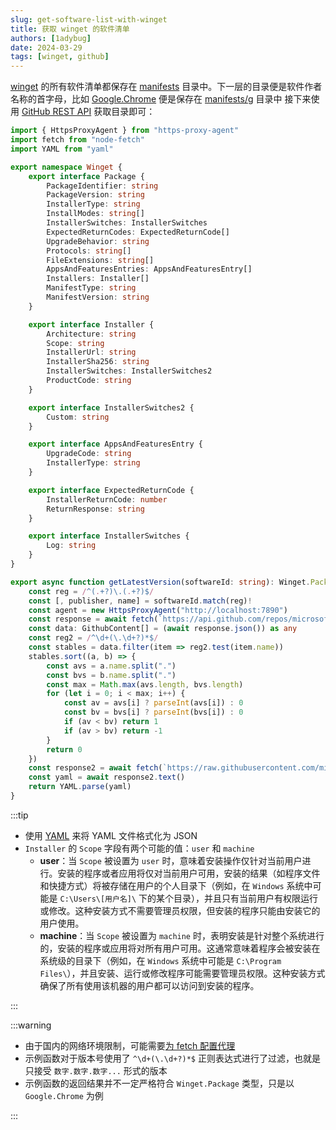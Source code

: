 ```yaml
---
slug: get-software-list-with-winget
title: 获取 winget 的软件清单
authors: [1adybug]
date: 2024-03-29
tags: [winget, github]
---
```


[winget](https://github.com/microsoft/winget-pkgs) 的所有软件清单都保存在 [manifests](https://github.com/microsoft/winget-pkgs/tree/master/manifests) 目录中。下一层的目录便是软件作者名称的首字母，比如 [Google.Chrome](https://github.com/microsoft/winget-pkgs/tree/master/manifests/g/Google/Chrome) 便是保存在 [manifests/g](https://github.com/microsoft/winget-pkgs/tree/master/manifests/g) 目录中 接下来使用 [GitHub REST API](/github-rest-api) 获取目录即可：

```typescript
import { HttpsProxyAgent } from "https-proxy-agent"
import fetch from "node-fetch"
import YAML from "yaml"

export namespace Winget {
    export interface Package {
        PackageIdentifier: string
        PackageVersion: string
        InstallerType: string
        InstallModes: string[]
        InstallerSwitches: InstallerSwitches
        ExpectedReturnCodes: ExpectedReturnCode[]
        UpgradeBehavior: string
        Protocols: string[]
        FileExtensions: string[]
        AppsAndFeaturesEntries: AppsAndFeaturesEntry[]
        Installers: Installer[]
        ManifestType: string
        ManifestVersion: string
    }

    export interface Installer {
        Architecture: string
        Scope: string
        InstallerUrl: string
        InstallerSha256: string
        InstallerSwitches: InstallerSwitches2
        ProductCode: string
    }

    export interface InstallerSwitches2 {
        Custom: string
    }

    export interface AppsAndFeaturesEntry {
        UpgradeCode: string
        InstallerType: string
    }

    export interface ExpectedReturnCode {
        InstallerReturnCode: number
        ReturnResponse: string
    }

    export interface InstallerSwitches {
        Log: string
    }
}

export async function getLatestVersion(softwareId: string): Winget.Package {
    const reg = /^(.+?)\.(.+?)$/
    const [, publisher, name] = softwareId.match(reg)!
    const agent = new HttpsProxyAgent("http://localhost:7890")
    const response = await fetch(`https://api.github.com/repos/microsoft/winget-pkgs/contents/manifests/${publisher[0].toLowerCase()}/${publisher}/${name}`, { agent })
    const data: GithubContent[] = (await response.json()) as any
    const reg2 = /^\d+(\.\d+?)*$/
    const stables = data.filter(item => reg2.test(item.name))
    stables.sort((a, b) => {
        const avs = a.name.split(".")
        const bvs = b.name.split(".")
        const max = Math.max(avs.length, bvs.length)
        for (let i = 0; i < max; i++) {
            const av = avs[i] ? parseInt(avs[i]) : 0
            const bv = bvs[i] ? parseInt(bvs[i]) : 0
            if (av < bv) return 1
            if (av > bv) return -1
        }
        return 0
    })
    const response2 = await fetch(`https://raw.githubusercontent.com/microsoft/winget-pkgs/master/manifests/${publisher[0].toLowerCase()}/${publisher}/${name}/${stables[0].name}/${id}.installer.yaml`, { agent })
    const yaml = await response2.text()
    return YAML.parse(yaml)
}
```

:::tip

- 使用 [YAML](https://www.npmjs.com/package/yaml) 来将 YAML 文件格式化为 JSON
- `Installer` 的 `Scope` 字段有两个可能的值：`user` 和 `machine`
  - **user**：当 `Scope` 被设置为 `user` 时，意味着安装操作仅针对当前用户进行。安装的程序或者应用将仅对当前用户可用，安装的结果（如程序文件和快捷方式）将被存储在用户的个人目录下（例如，在 `Windows` 系统中可能是 `C:\Users\[用户名]\` 下的某个目录），并且只有当前用户有权限运行或修改。这种安装方式不需要管理员权限，但安装的程序只能由安装它的用户使用。
  - **machine**：当 `Scope` 被设置为 `machine` 时，表明安装是针对整个系统进行的，安装的程序或应用将对所有用户可用。这通常意味着程序会被安装在系统级的目录下（例如，在 `Windows` 系统中可能是 `C:\Program Files\`），并且安装、运行或修改程序可能需要管理员权限。这种安装方式确保了所有使用该机器的用户都可以访问到安装的程序。

:::

:::warning

- 由于国内的网络环境限制，可能需要[为 fetch 配置代理](/use-fetch-with-proxy)
- 示例函数对于版本号使用了 `^\d+(\.\d+?)*$` 正则表达式进行了过滤，也就是只接受 `数字.数字.数字...` 形式的版本
- 示例函数的返回结果并不一定严格符合 `Winget.Package` 类型，只是以 `Google.Chrome` 为例

:::
